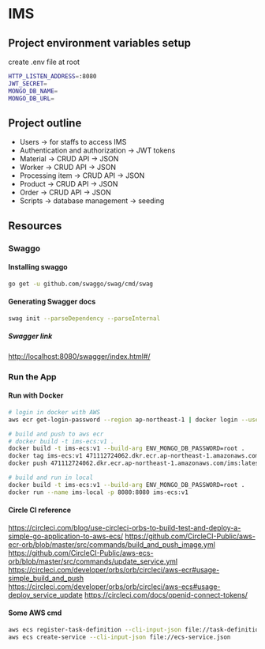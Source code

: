 # IMS

## Project environment variables setup

create .env file at root

```bash
HTTP_LISTEN_ADDRESS=:8080
JWT_SECRET=
MONGO_DB_NAME=
MONGO_DB_URL=

```

## Project outline

- Users -> for staffs to access IMS
- Authentication and authorization -> JWT tokens
- Material -> CRUD API -> JSON
- Worker -> CRUD API -> JSON
- Processing item -> CRUD API -> JSON
- Product -> CRUD API -> JSON
- Order -> CRUD API -> JSON
- Scripts -> database management -> seeding

## Resources

### Swaggo

#### Installing swaggo

```bash
go get -u github.com/swaggo/swag/cmd/swag
```

#### Generating Swagger docs

```bash
swag init --parseDependency --parseInternal
```

##### Swagger link

<http://localhost:8080/swagger/index.html#/>

### Run the App

#### Run with Docker

```bash
# login in docker with AWS
aws ecr get-login-password --region ap-northeast-1 | docker login --username AWS --password-stdin 471112724062.dkr.ecr.ap-northeast-1.amazonaws.com

# build and push to aws ecr
# docker build -t ims-ecs:v1 .
docker build -t ims-ecs:v1 --build-arg ENV_MONGO_DB_PASSWORD=root . 
docker tag ims-ecs:v1 471112724062.dkr.ecr.ap-northeast-1.amazonaws.com/ims:latest
docker push 471112724062.dkr.ecr.ap-northeast-1.amazonaws.com/ims:latest

# build and run in local
docker build -t ims-ecs:v1 --build-arg ENV_MONGO_DB_PASSWORD=root . 
docker run --name ims-local -p 8080:8080 ims-ecs:v1
```

#### Circle CI reference

<https://circleci.com/blog/use-circleci-orbs-to-build-test-and-deploy-a-simple-go-application-to-aws-ecs/>
<https://github.com/CircleCI-Public/aws-ecr-orb/blob/master/src/commands/build_and_push_image.yml>
<https://github.com/CircleCI-Public/aws-ecs-orb/blob/master/src/commands/update_service.yml>
<https://circleci.com/developer/orbs/orb/circleci/aws-ecr#usage-simple_build_and_push>
<https://circleci.com/developer/orbs/orb/circleci/aws-ecs#usage-deploy_service_update>
<https://circleci.com/docs/openid-connect-tokens/>

#### Some AWS cmd

```bash
aws ecs register-task-definition --cli-input-json file://task-definition.json
aws ecs create-service --cli-input-json file://ecs-service.json
```
